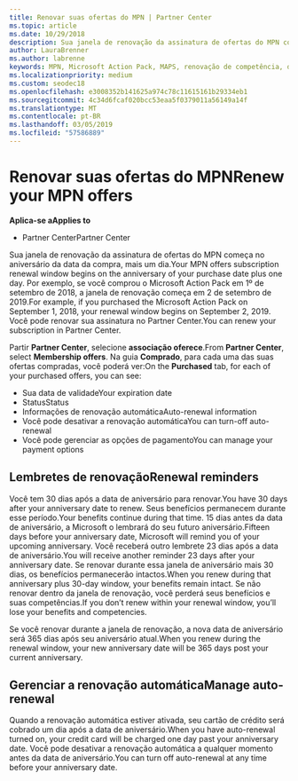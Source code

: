 ```yaml
---
title: Renovar suas ofertas do MPN | Partner Center
ms.topic: article
ms.date: 10/29/2018
description: Sua janela de renovação da assinatura de ofertas do MPN começa no aniversário da data da compra, mais um dia.
author: LauraBrenner
ms.author: labrenne
keywords: MPN, Microsoft Action Pack, MAPS, renovação de competência, data de renovação
ms.localizationpriority: medium
ms.custom: seodec18
ms.openlocfilehash: e3008352b141625a974c78c11615161b29334eb1
ms.sourcegitcommit: 4c34d6fcaf020bcc53eaa5f0379011a56149a14f
ms.translationtype: MT
ms.contentlocale: pt-BR
ms.lasthandoff: 03/05/2019
ms.locfileid: "57586889"
---
```

# <a name="renew-your-mpn-offers"></a><span data-ttu-id="cdd85-104">Renovar suas ofertas do MPN</span><span class="sxs-lookup"><span data-stu-id="cdd85-104">Renew your MPN offers</span></span>

<span data-ttu-id="cdd85-105">**Aplica-se a**</span><span class="sxs-lookup"><span data-stu-id="cdd85-105">**Applies to**</span></span>

- <span data-ttu-id="cdd85-106">Partner Center</span><span class="sxs-lookup"><span data-stu-id="cdd85-106">Partner Center</span></span>

<span data-ttu-id="cdd85-107">Sua janela de renovação da assinatura de ofertas do MPN começa no aniversário da data da compra, mais um dia.</span><span class="sxs-lookup"><span data-stu-id="cdd85-107">Your MPN offers subscription renewal window begins on the anniversary of your purchase date plus one day.</span></span> <span data-ttu-id="cdd85-108">Por exemplo, se você comprou o Microsoft Action Pack em 1º de setembro de 2018, a janela de renovação começa em 2 de setembro de 2019.</span><span class="sxs-lookup"><span data-stu-id="cdd85-108">For example, if you purchased the Microsoft Action Pack on September 1, 2018, your renewal window begins on September 2, 2019.</span></span> <span data-ttu-id="cdd85-109">Você pode renovar sua assinatura no Partner Center.</span><span class="sxs-lookup"><span data-stu-id="cdd85-109">You can renew your subscription in Partner Center.</span></span>

<span data-ttu-id="cdd85-110">Partir **Partner Center**, selecione **associação oferece**.</span><span class="sxs-lookup"><span data-stu-id="cdd85-110">From **Partner Center**, select **Membership offers**.</span></span>
<span data-ttu-id="cdd85-111">Na guia **Comprado**, para cada uma das suas ofertas compradas, você poderá ver:</span><span class="sxs-lookup"><span data-stu-id="cdd85-111">On the **Purchased** tab, for each of your purchased offers, you can see:</span></span>

- <span data-ttu-id="cdd85-112">Sua data de validade</span><span class="sxs-lookup"><span data-stu-id="cdd85-112">Your expiration date</span></span>
- <span data-ttu-id="cdd85-113">Status</span><span class="sxs-lookup"><span data-stu-id="cdd85-113">Status</span></span>
- <span data-ttu-id="cdd85-114">Informações de renovação automática</span><span class="sxs-lookup"><span data-stu-id="cdd85-114">Auto-renewal information</span></span>
- <span data-ttu-id="cdd85-115">Você pode desativar a renovação automática</span><span class="sxs-lookup"><span data-stu-id="cdd85-115">You can turn-off auto-renewal</span></span>
- <span data-ttu-id="cdd85-116">Você pode gerenciar as opções de pagamento</span><span class="sxs-lookup"><span data-stu-id="cdd85-116">You can manage your payment options</span></span>

## <a name="renewal-reminders"></a><span data-ttu-id="cdd85-117">Lembretes de renovação</span><span class="sxs-lookup"><span data-stu-id="cdd85-117">Renewal reminders</span></span>

<span data-ttu-id="cdd85-118">Você tem 30 dias após a data de aniversário para renovar.</span><span class="sxs-lookup"><span data-stu-id="cdd85-118">You have 30 days after your anniversary date to renew.</span></span> <span data-ttu-id="cdd85-119">Seus benefícios permanecem durante esse período.</span><span class="sxs-lookup"><span data-stu-id="cdd85-119">Your benefits continue during that time.</span></span> <span data-ttu-id="cdd85-120">15 dias antes da data de aniversário, a Microsoft o lembrará do seu futuro aniversário.</span><span class="sxs-lookup"><span data-stu-id="cdd85-120">Fifteen days before your anniversary date, Microsoft will remind you of your upcoming anniversary.</span></span> <span data-ttu-id="cdd85-121">Você receberá outro lembrete 23 dias após a data de aniversário.</span><span class="sxs-lookup"><span data-stu-id="cdd85-121">You will receive another reminder 23 days after your anniversary date.</span></span> <span data-ttu-id="cdd85-122">Se renovar durante essa janela de aniversário mais 30 dias, os benefícios permanecerão intactos.</span><span class="sxs-lookup"><span data-stu-id="cdd85-122">When you renew during that anniversary plus 30-day window, your benefits remain intact.</span></span> <span data-ttu-id="cdd85-123">Se não renovar dentro da janela de renovação, você perderá seus benefícios e suas competências.</span><span class="sxs-lookup"><span data-stu-id="cdd85-123">If you don’t renew within your renewal window, you’ll lose your benefits and competencies.</span></span>

<span data-ttu-id="cdd85-124">Se você renovar durante a janela de renovação, a nova data de aniversário será 365 dias após seu aniversário atual.</span><span class="sxs-lookup"><span data-stu-id="cdd85-124">When you renew during the renewal window, your new anniversary date will be 365 days post your current anniversary.</span></span>

## <a name="manage-auto-renewal"></a><span data-ttu-id="cdd85-125">Gerenciar a renovação automática</span><span class="sxs-lookup"><span data-stu-id="cdd85-125">Manage auto-renewal</span></span>

<span data-ttu-id="cdd85-126">Quando a renovação automática estiver ativada, seu cartão de crédito será cobrado um dia após a data de aniversário.</span><span class="sxs-lookup"><span data-stu-id="cdd85-126">When you have auto-renewal turned on, your credit card will be charged one day past your anniversary date.</span></span> <span data-ttu-id="cdd85-127">Você pode desativar a renovação automática a qualquer momento antes da data de aniversário.</span><span class="sxs-lookup"><span data-stu-id="cdd85-127">You can turn off auto-renewal at any time before your anniversary date.</span></span>